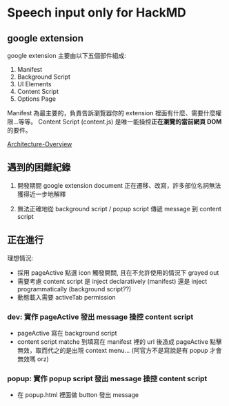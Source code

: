# Speech input only for HackMD

## google extension

google extension 主要由以下五個部件組成:

1. Manifest
1. Background Script
1. UI Elements
1. Content Script
1. Options Page

Manifest 為最主要的，負責告訴瀏覽器你的 extension 裡面有什麼、需要什麼權限...等等。
Content Script (content.js) 是唯一能操控**正在瀏覽的當前網頁 DOM**的要件。

[Architecture-Overview](https://developer.chrome.com/docs/extensions/mv3/architecture-overview/)

## 遇到的困難紀錄

1. 開發期間 google extension document 正在遷移、改寫，許多部位名詞無法獲得近一步地解釋

2. 無法正確地從 background script / popup script 傳遞 message 到 content script

## 正在進行

理想情況:

- 採用 pageActive 點選 icon 觸發開關, 且在不允許使用的情況下 grayed out
- 需要考慮 content script 是 inject declaratively (manifest) 還是 inject programmatically (background script??)
- 動態載入需要 activeTab permission

### dev: 實作 pageActive 發出 message 操控 content script

- pageActive 寫在 background script
- content script matche 到填寫在 manifest 裡的 url 後造成 pageActive 點擊無效，取而代之的是出現 context menu... (阿官方不是寫說是有 popup 才會無效嗎 orz)

### popup: 實作 popup script 發出 message 操控 content script

- 在 popup.html 裡面做 button 發出 message
